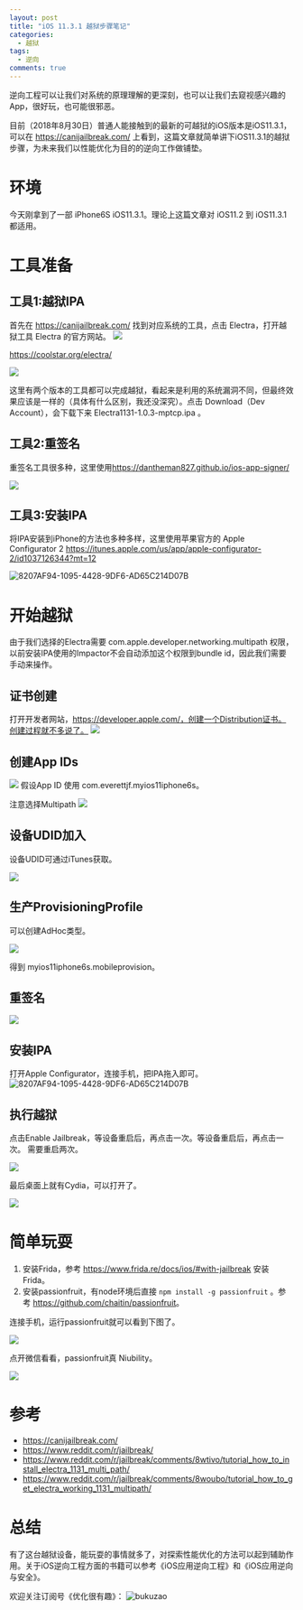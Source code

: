 ```yaml
---
layout: post
title: "iOS 11.3.1 越狱步骤笔记"
categories:
  - 越狱
tags:
  - 逆向
comments: true
---
```


逆向工程可以让我们对系统的原理理解的更深刻，也可以让我们去窥视感兴趣的App，很好玩，也可能很邪恶。

目前（2018年8月30日）普通人能接触到的最新的可越狱的iOS版本是iOS11.3.1，可以在 <https://canijailbreak.com/> 上看到，这篇文章就简单讲下iOS11.3.1的越狱步骤，为未来我们以性能优化为目的的逆向工作做铺垫。

<!-- more -->

# 环境

今天刚拿到了一部 iPhone6S iOS11.3.1。理论上这篇文章对 iOS11.2 到 iOS11.3.1 都适用。

# 工具准备

## 工具1:越狱IPA

首先在 <https://canijailbreak.com/> 找到对应系统的工具，点击 Electra，打开越狱工具 Electra 的官方网站。
![](/media/15355597001462.jpg)

<https://coolstar.org/electra/>


![](/media/15355599519362.jpg)

这里有两个版本的工具都可以完成越狱，看起来是利用的系统漏洞不同，但最终效果应该是一样的（具体有什么区别，我还没深究）。点击 Download（Dev Account），会下载下来 Electra1131-1.0.3-mptcp.ipa 。


## 工具2:重签名

重签名工具很多种，这里使用<https://dantheman827.github.io/ios-app-signer/>

![](/media/15355603167027.jpg)

## 工具3:安装IPA

将IPA安装到iPhone的方法也多种多样，这里使用苹果官方的 Apple Configurator 2 <https://itunes.apple.com/us/app/apple-configurator-2/id1037126344?mt=12>

![8207AF94-1095-4428-9DF6-AD65C214D07B](/media/8207AF94-1095-4428-9DF6-AD65C214D07B.png)

# 开始越狱

由于我们选择的Electra需要 com.apple.developer.networking.multipath 权限，以前安装IPA使用的Impactor不会自动添加这个权限到bundle id，因此我们需要手动来操作。

## 证书创建
打开开发者网站，https://developer.apple.com/，创建一个Distribution证书。创建过程就不多说了。
![](/media/15355608373060.jpg)

## 创建App IDs
![](/media/15355609710371.jpg)
假设App ID 使用 com.everettjf.myios11iphone6s。

注意选择Multipath
![](/media/15355609398145.jpg)


## 设备UDID加入

设备UDID可通过iTunes获取。

![](/media/15355609992836.jpg)

## 生产ProvisioningProfile

可以创建AdHoc类型。

![](/media/15355610949442.jpg)

得到 myios11iphone6s.mobileprovision。

## 重签名

![](/media/15355612353562.jpg)

## 安装IPA

打开Apple Configurator，连接手机，把IPA拖入即可。
![8207AF94-1095-4428-9DF6-AD65C214D07B](/media/8207AF94-1095-4428-9DF6-AD65C214D07B-1.png)


## 执行越狱

点击Enable Jailbreak，等设备重启后，再点击一次。等设备重启后，再点击一次。
需要重启两次。

![](/media/15355613983264.jpg)


最后桌面上就有Cydia，可以打开了。


![](/media/15355616161428.jpg)

# 简单玩耍

1. 安装Frida，参考 <https://www.frida.re/docs/ios/#with-jailbreak> 安装Frida。
2. 安装passionfruit，有node环境后直接 `npm install -g passionfruit`
 。参考 <https://github.com/chaitin/passionfruit>。

连接手机，运行passionfruit就可以看到下图了。

![](/media/15355618057348.jpg)

点开微信看看，passionfruit真 Niubility。

![](/media/15355619106082.jpg)



# 参考

- https://canijailbreak.com/
- https://www.reddit.com/r/jailbreak/
- https://www.reddit.com/r/jailbreak/comments/8wtivo/tutorial_how_to_install_electra_1131_multi_path/
- https://www.reddit.com/r/jailbreak/comments/8woubo/tutorial_how_to_get_electra_working_1131_multipath/


# 总结

有了这台越狱设备，能玩耍的事情就多了，对探索性能优化的方法可以起到辅助作用。关于iOS逆向工程方面的书籍可以参考《iOS应用逆向工程》和《iOS应用逆向与安全》。

欢迎关注订阅号《优化很有趣》：
![bukuzao](https://everettjf.github.io/images/fun.jpg)

